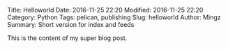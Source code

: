 Title: Helloworld
Date: 2016-11-25 22:20
Modified: 2016-11-25 22:20
Category: Python
Tags: pelican, publishing
Slug: helloworld
Author: Mingz
Summary: Short version for index and feeds

This is the content of my super blog post.
